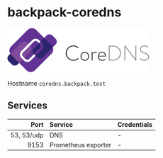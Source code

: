 # backpack-coredns

![CoreDNS](../../../doc/assets/logos/coredns.png)

Hostname `coredns.backpack.test`

## Services

| Port | Service | Credentials
| ---: | :------ | :----------
| 53, 53/udp | DNS | -
| 9153 | Prometheus exporter | -
